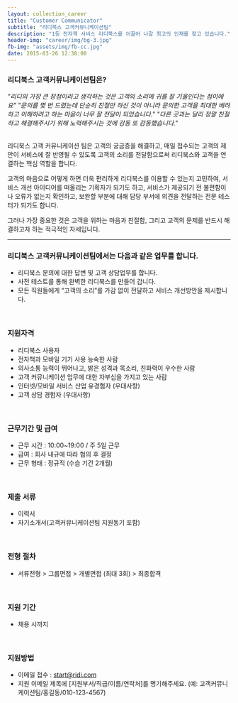 ```yaml
---
layout: collection_career
title: "Customer Communicator"
subtitle: "리디북스 고객커뮤니케이션팀"
description: "1등 전자책 서비스 리디북스를 이끌어 나갈 최고의 인재를 찾고 있습니다."
header-img: "career/img/bg-3.jpg"
fb-img: "assets/img/fb-cc.jpg"
date: 2015-03-26 12:38:00
---
```



### 리디북스 고객커뮤니케이션팀은?

_"리디의 가장 큰 장점이라고 생각하는 것은 고객의 소리에 귀를 잘 기울인다는 점이에요"_
_"문의를 몇 번 드렸는데 단순히 친절만 하신 것이 아니라 문의한 고객을 최대한 배려하고 이해하려고 하는 마음이 너무 잘 전달이 되었습니다."_
_"다른 곳과는 달리 정말 친절하고 해결해주시기 위해 노력해주시는 것에 감동 또 감동했습니다."_

<br>
리디북스 고객 커뮤니케이션 팀은 고객의 궁금증을 해결하고, 매일 접수되는 고객의 제안이 서비스에 잘 반영될 수 있도록 고객의 소리를 전달함으로써 리디북스와 고객을 연결하는 핵심 역할을 합니다.

고객의 마음으로 어떻게 하면 더욱 편리하게 리디북스를 이용할 수 있는지 고민하여, 서비스 개선 아이디어를 떠올리는 기획자가 되기도 하고, 서비스가 제공되기 전 불편함이나 오류가 없는지 확인하고, 보완할 부분에 대해 담당 부서에 의견을 전달하는 전문 테스터가 되기도 합니다.

그러나 가장 중요한 것은 고객을 위하는 마음과 친절함, 그리고 고객의 문제를 반드시 해결하고자 하는 적극적인 자세입니다.

<hr>

### 리디북스 고객커뮤니케이션팀에서는 다음과 같은 업무를 합니다.

* 리디북스 문의에 대한 답변 및 고객 상담업무를 합니다.
* 사전 테스트를 통해 완벽한 리디북스를 만들어 갑니다.
* 모든 직원들에게 “고객의 소리”를 가감 없이 전달하고 서비스 개선방안을 제시합니다.

<br>

### 지원자격

* 리디북스 사용자
* 전자책과 모바일 기기 사용 능숙한 사람
* 의사소통 능력이 뛰어나고, 밝은 성격과 목소리, 친화력이 우수한 사람
* 고객 커뮤니케이션 업무에 대한 자부심을 가지고 있는 사람
* 인터넷/모바일 서비스 산업 유경험자 (우대사항)
* 고객 상담 경험자 (우대사항)

<br>

### 근무기간 및 급여

* 근무 시간 : 10:00~19:00 / 주 5일 근무
* 급여 : 회사 내규에 따라 협의 후 결정
* 근무 형태 : 정규직 (수습 기간 2개월)

<br>

### 제출 서류

* 이력서
* 자기소개서(고객커뮤니케이션팀 지원동기 포함)

<br>

### 전형 절차

* 서류전형 > 그룹면접 > 개별면접 (최대 3회) > 최종합격

<br>

### 지원 기간

* 채용 시까지

<br>

### 지원방법

* 이메일 접수 : <a href="mailto:start@ridi.com">start@ridi.com</a>
* 지원 이메일 제목에 [지원부서/직급/이름/연락처]를 명기해주세요.
  (예: 고객커뮤니케이션팀/홍길동/010-123-4567)
